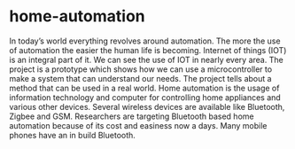 # home-automation
In today’s world everything revolves around automation. 
The more the use of automation the easier the human life is becoming. Internet of things (IOT) is an integral part of it. 
We can see the use of IOT in nearly every area. 
The project is a prototype which shows how we can use a microcontroller to make a system that can understand our needs. 
The project tells about a method that can be used in a real world. Home automation is the usage of information technology and computer for controlling home appliances and various other devices.
Several wireless devices are available like Bluetooth, Zigbee and GSM. 
Researchers are targeting Bluetooth based home automation because of its cost and easiness now a days.
Many mobile phones have an in build Bluetooth.
